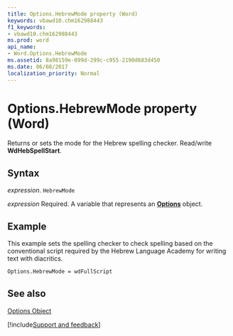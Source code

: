 ```yaml
---
title: Options.HebrewMode property (Word)
keywords: vbawd10.chm162988443
f1_keywords:
- vbawd10.chm162988443
ms.prod: word
api_name:
- Word.Options.HebrewMode
ms.assetid: 8a98159e-099d-299c-c955-2190d683d450
ms.date: 06/08/2017
localization_priority: Normal
---
```



# Options.HebrewMode property (Word)

Returns or sets the mode for the Hebrew spelling checker. Read/write  **WdHebSpellStart**.


## Syntax

_expression_. `HebrewMode`

_expression_ Required. A variable that represents an **[Options](Word.Options.md)** object.


## Example

This example sets the spelling checker to check spelling based on the conventional script required by the Hebrew Language Academy for writing text with diacritics.


```vb
Options.HebrewMode = wdFullScript
```


## See also


[Options Object](Word.Options.md)

[!include[Support and feedback](~/includes/feedback-boilerplate.md)]